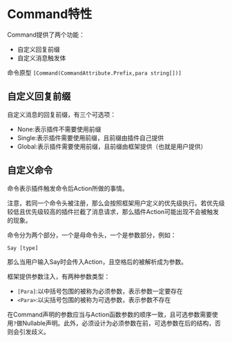 # Command特性

Command提供了两个功能：

- 自定义回复前缀
- 自定义消息触发体

命令原型
`[Command(CommandAttribute.Prefix,para string[])]`

## 自定义回复前缀

自定义消息的回复前缀，有三个可选项：

- None:表示插件不需要使用前缀
- Single:表示插件需要使用前缀，且前缀由插件自己提供
- Global:表示插件需要使用前缀，且前缀由框架提供（也就是用户提供）

## 自定义命令

命令表示插件触发命令后Action所做的事情。

注意，若同一个命令头被注册，那么会按照框架用户定义的优先级执行。若优先级较低且优先级较高的插件拦截了消息请求，那么插件Action可能出现不会被触发的现象。

命令分为两个部分，一个是母命令头，一个是参数部分，例如：

`Say [type]`

那么当用户输入Say时会传入Action，且空格后的被解析成为参数。


框架提供参数注入，有两种参数类型：

- `[Para]`:以中括号包围的被称为必须参数，表示参数一定要存在
- `<Para>`:以尖括号包围的被称为可选参数，表示参数不存在

在Command声明的参数应当与Action函数参数的顺序一致，且可选参数需要使用`?`做Nullable声明。此外，必须设计为必须参数在前，可选参数在后的结构，否则会引发歧义。
